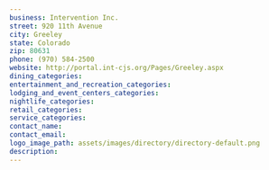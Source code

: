 ```yaml
---
business: Intervention Inc.
street: 920 11th Avenue
city: Greeley
state: Colorado
zip: 80631
phone: (970) 584-2500
website: http://portal.int-cjs.org/Pages/Greeley.aspx
dining_categories: 
entertainment_and_recreation_categories: 
lodging_and_event_centers_categories: 
nightlife_categories: 
retail_categories: 
service_categories: 
contact_name: 
contact_email: 
logo_image_path: assets/images/directory/directory-default.png
description: 
---
```

